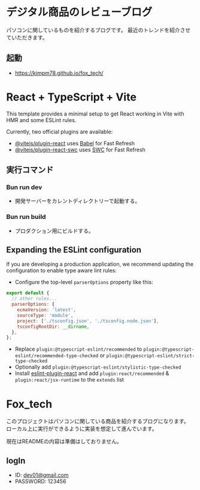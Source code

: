 # デジタル商品のレビューブログ

パソコンに関しているものを紹介するブログです。
最近のトレンドを紹介させていただきます。

## 起動

- https://kimpm78.github.io/fox_tech/

# React + TypeScript + Vite

This template provides a minimal setup to get React working in Vite with HMR and some ESLint rules.

Currently, two official plugins are available:

- [@vitejs/plugin-react](https://github.com/vitejs/vite-plugin-react/blob/main/packages/plugin-react/README.md) uses [Babel](https://babeljs.io/) for Fast Refresh
- [@vitejs/plugin-react-swc](https://github.com/vitejs/vite-plugin-react-swc) uses [SWC](https://swc.rs/) for Fast Refresh

## 実行コマンド

### Bun run dev

- 開発サーバーをカレントディレクトリーで起動する。

### Bun run build

- プロダクション用にビルドする。

## Expanding the ESLint configuration

If you are developing a production application, we recommend updating the configuration to enable type aware lint rules:

- Configure the top-level `parserOptions` property like this:

```js
export default {
  // other rules...
  parserOptions: {
    ecmaVersion: 'latest',
    sourceType: 'module',
    project: ['./tsconfig.json', './tsconfig.node.json'],
    tsconfigRootDir: __dirname,
  },
};
```

- Replace `plugin:@typescript-eslint/recommended` to `plugin:@typescript-eslint/recommended-type-checked` or `plugin:@typescript-eslint/strict-type-checked`
- Optionally add `plugin:@typescript-eslint/stylistic-type-checked`
- Install [eslint-plugin-react](https://github.com/jsx-eslint/eslint-plugin-react) and add `plugin:react/recommended` & `plugin:react/jsx-runtime` to the `extends` list

# Fox_tech

このプロジェクトはパソコンに関している商品を紹介するブログになります。
ローカル上に実行ができるように実装を想定して進んでいます。

現在はREADMEの内容は準備はしておりません。

## logIn

- ID: dev01@gmail.com
- PASSWORD: 123456
